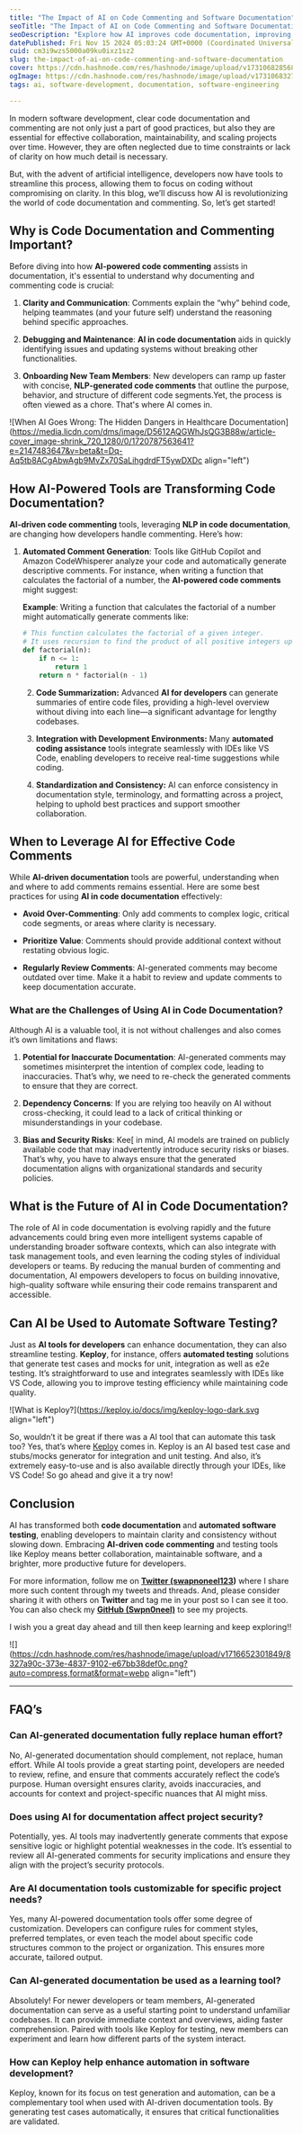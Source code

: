 ```yaml
---
title: "The Impact of AI on Code Commenting and Software Documentation"
seoTitle: "The Impact of AI on Code Commenting and Software Documentation"
seoDescription: "Explore how AI improves code documentation, improving efficiency, collaboration, and maintainability with automation and standardization."
datePublished: Fri Nov 15 2024 05:03:24 GMT+0000 (Coordinated Universal Time)
cuid: cm3i9wzs5000a09ku0ixz1sz2
slug: the-impact-of-ai-on-code-commenting-and-software-documentation
cover: https://cdn.hashnode.com/res/hashnode/image/upload/v1731068285683/a282929f-ffcf-4c32-b0f1-7676830222ef.png
ogImage: https://cdn.hashnode.com/res/hashnode/image/upload/v1731068327429/c6dd2712-3592-49d5-a93c-6f36f5e4b888.png
tags: ai, software-development, documentation, software-engineering

---
```


In modern software development, clear code documentation and commenting are not only just a part of good practices, but also they are essential for effective collaboration, maintainability, and scaling projects over time. However, they are often neglected due to time constraints or lack of clarity on how much detail is necessary.

But, with the advent of artificial intelligence, developers now have tools to streamline this process, allowing them to focus on coding without compromising on clarity. In this blog, we’ll discuss how AI is revolutionizing the world of code documentation and commenting. So, let’s get started!

## Why is Code Documentation and Commenting Important?

Before diving into how **AI-powered code commenting** assists in documentation, it's essential to understand why documenting and commenting code is crucial:

1. **Clarity and Communication**: Comments explain the “why” behind code, helping teammates (and your future self) understand the reasoning behind specific approaches.
    
2. **Debugging and Maintenance**: **AI in code documentation** aids in quickly identifying issues and updating systems without breaking other functionalities.
    
3. **Onboarding New Team Members**: New developers can ramp up faster with concise, **NLP-generated code comments** that outline the purpose, behavior, and structure of different code segments.Yet, the process is often viewed as a chore. That's where AI comes in.
    

![When AI Goes Wrong: The Hidden Dangers in Healthcare Documentation](https://media.licdn.com/dms/image/D5612AQGWhJsQG3B88w/article-cover_image-shrink_720_1280/0/1720787563641?e=2147483647&v=beta&t=Dq-Aq5tb8ACgAbwAgb9MvZx70SaLihgdrdFT5ywDXDc align="left")

## How AI-Powered Tools are Transforming Code Documentation?

**AI-driven code commenting** tools, leveraging **NLP in code documentation**, are changing how developers handle commenting. Here’s how:

1. **Automated Comment Generation**: Tools like GitHub Copilot and Amazon CodeWhisperer analyze your code and automatically generate descriptive comments. For instance, when writing a function that calculates the factorial of a number, the **AI-powered code comments** might suggest:
    
      
    **Example**: Writing a function that calculates the factorial of a number might automatically generate comments like:
    
    ```python
    # This function calculates the factorial of a given integer.
    # It uses recursion to find the product of all positive integers up to n.
    def factorial(n):
        if n <= 1:
            return 1
        return n * factorial(n - 1)
    ```
    
    2. **Code Summarization:** Advanced **AI for developers** can generate summaries of entire code files, providing a high-level overview without diving into each line—a significant advantage for lengthy codebases.
        
    3. **Integration with Development Environments:** Many **automated coding assistance** tools integrate seamlessly with IDEs like VS Code, enabling developers to receive real-time suggestions while coding.
        
    4. **Standardization and Consistency:** AI can enforce consistency in documentation style, terminology, and formatting across a project, helping to uphold best practices and support smoother collaboration.
        

## When to Leverage AI for Effective Code Comments

While **AI-driven documentation** tools are powerful, understanding when and where to add comments remains essential. Here are some best practices for using **AI in code documentation** effectively:

* **Avoid Over-Commenting**: Only add comments to complex logic, critical code segments, or areas where clarity is necessary.
    
* **Prioritize Value**: Comments should provide additional context without restating obvious logic.
    
* **Regularly Review Comments**: AI-generated comments may become outdated over time. Make it a habit to review and update comments to keep documentation accurate.
    

### What are the Challenges of Using AI in Code Documentation?

Although AI is a valuable tool, it is not without challenges and also comes it’s own limitations and flaws:

1. **Potential for Inaccurate Documentation**: AI-generated comments may sometimes misinterpret the intention of complex code, leading to inaccuracies. That’s why, we need to re-check the generated comments to ensure that they are correct.
    
2. **Dependency Concerns**: If you are relying too heavily on AI without cross-checking, it could lead to a lack of critical thinking or misunderstandings in your codebase.
    
3. **Bias and Security Risks**: Kee\[ in mind, AI models are trained on publicly available code that may inadvertently introduce security risks or biases. That’s why, you have to always ensure that the generated documentation aligns with organizational standards and security policies.
    

## What is the Future of AI in Code Documentation?

The role of AI in code documentation is evolving rapidly and the future advancements could bring even more intelligent systems capable of understanding broader software contexts, which can also integrate with task management tools, and even learning the coding styles of individual developers or teams. By reducing the manual burden of commenting and documentation, AI empowers developers to focus on building innovative, high-quality software while ensuring their code remains transparent and accessible.

## Can AI be Used to Automate Software Testing?

Just as **AI tools for developers** can enhance documentation, they can also streamline testing. **Keploy**, for instance, offers **automated testing** solutions that generate test cases and mocks for unit, integration as well as e2e testing. It’s straightforward to use and integrates seamlessly with IDEs like VS Code, allowing you to improve testing efficiency while maintaining code quality.

![What is Keploy?](https://keploy.io/docs/img/keploy-logo-dark.svg align="left")

So, wouldn’t it be great if there was a AI tool that can automate this task too? Yes, that’s where [Keploy](https://keploy.io) comes in. Keploy is an AI based test case and stubs/mocks generator for integration and unit testing. And also, it’s extremely easy-to-use and is also available directly through your IDEs, like VS Code! So go ahead and give it a try now!

## Conclusion

AI has transformed both **code documentation** and **automated software testing**, enabling developers to maintain clarity and consistency without slowing down. Embracing **AI-driven code commenting** and testing tools like Keploy means better collaboration, maintainable software, and a brighter, more productive future for developers.

For more information, follow me on [**Twitter (swapnoneel123**](http://twitter.com/swapnoneel123)**)** where I share more such content through my tweets and threads. And, please consider sharing it with others on **Twitter** and tag me in your post so I can see it too. You can also check my [**GitHub (Swpn0neel)**](https://github.com/Swpn0neel) to see my projects.

I wish you a great day ahead and till then keep learning and keep exploring!!

![](https://cdn.hashnode.com/res/hashnode/image/upload/v1716652301849/8327a90c-373e-4837-9102-e67bb38def0c.png?auto=compress,format&format=webp align="left")

---

## FAQ’s

### Can AI-generated documentation fully replace human effort?

No, AI-generated documentation should complement, not replace, human effort. While AI tools provide a great starting point, developers are needed to review, refine, and ensure that comments accurately reflect the code’s purpose. Human oversight ensures clarity, avoids inaccuracies, and accounts for context and project-specific nuances that AI might miss.

### Does using AI for documentation affect project security?

Potentially, yes. AI tools may inadvertently generate comments that expose sensitive logic or highlight potential weaknesses in the code. It’s essential to review all AI-generated comments for security implications and ensure they align with the project’s security protocols.

### Are AI documentation tools customizable for specific project needs?

Yes, many AI-powered documentation tools offer some degree of customization. Developers can configure rules for comment styles, preferred templates, or even teach the model about specific code structures common to the project or organization. This ensures more accurate, tailored output.

### Can AI-generated documentation be used as a learning tool?

Absolutely! For newer developers or team members, AI-generated documentation can serve as a useful starting point to understand unfamiliar codebases. It can provide immediate context and overviews, aiding faster comprehension. Paired with tools like Keploy for testing, new members can experiment and learn how different parts of the system interact.

### How can Keploy help enhance automation in software development?

Keploy, known for its focus on test generation and automation, can be a complementary tool when used with AI-driven documentation tools. By generating test cases automatically, it ensures that critical functionalities are validated.